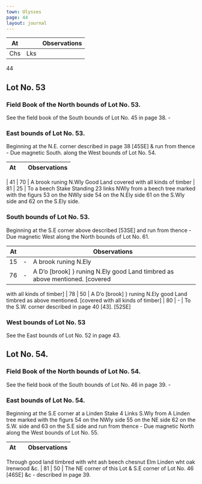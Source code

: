 ```yaml
---
town: Ulysses
page: 44
layout: journal
---
```


| At |    | Observations |
| -- | -- | ------------ |
| Chs | Lks | |

44

## Lot No. 53

### Field Book of the North bounds of Lot No. 53.

See the field book of the South bounds of Lot No. 45 in page 38. -

### East bounds of Lot No. 53.

Beginning at the N.E. corner described in page 38  [45SE] & run from thence - Due magnetic South. along the West bounds of Lot No. 54.

| At |    | Observations |
| -- | -- | ------------ |

| 41 | 70 | A brook runing N.Wly Good Land covered with all kinds of timber
| 81 | 25 | To a beech Stake Standing 23 links NWly from a beech tree marked with the
figurs 53 on the NWly side 54 on the N.Ely side 61 on the S.Wly side and 62 on the S.Ely side.

### South bounds of Lot No. 53.

Beginning at the S.E corner above described [53SE] and run from thence - Due magnetic West along the North bounds of Lot No. 61.

| At |    | Observations |
| -- | -- | ------------ |
| 15 | - | A brook runing N.Ely
| 76 | - | A D’o [brook] } runing N.Ely good Land timbred as above mentioned. [covered
with all kinds of timber]
| 78 | 50 | A D’o [brook] } runing N.Ely good Land timbred as above mentioned. [covered
with all kinds of timber]
| 80 | - | To the S.W. corner described in page 40 [43]. [52SE]

### West bounds of Lot No. 53

See the East bounds of Lot No. 52 in page 43.

## Lot No. 54.

### Field Book of the North bounds of Lot No. 54.

See the field book of the South bounds of Lot No. 46 in page 39. -

### East bounds of Lot No. 54.

Beginning at the S.E corner at a Linden Stake 4 Links S.Wly from A Linden tree marked with the figurs 54 on the NWly side 55 on the NE side 62 on the S.W. side and 63 on the S.E side and run from thence - Due magnetic North along the West bounds of Lot No. 55.

| At |    | Observations |
| -- | -- | ------------ |
Through good land timbred with wht ash beech chesnut Elm Linden wht
oak Irenwood &c.
| 81 | 50 | The NE corner of this Lot & S.E corner of Lot No. 46 [46SE] &c - described
in page 39.